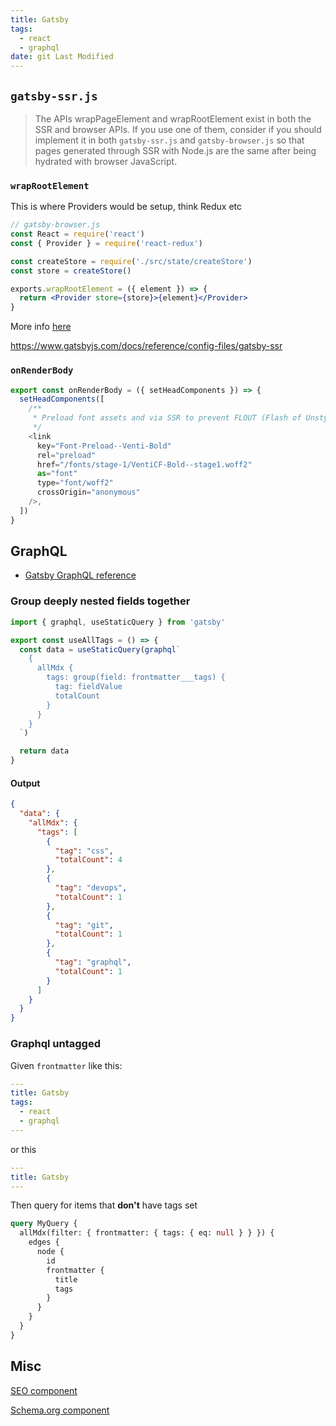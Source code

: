 ```yaml
---
title: Gatsby
tags:
  - react
  - graphql
date: git Last Modified
---
```


## `gatsby-ssr.js`

> The APIs wrapPageElement and wrapRootElement exist in both the SSR and browser APIs. If you use one of them, consider if you should implement it in both `gatsby-ssr.js` and `gatsby-browser.js` so that pages generated through SSR with Node.js are the same after being hydrated with browser JavaScript.

### `wrapRootElement`

This is where Providers would be setup, think Redux etc

```jsx
// gatsby-browser.js
const React = require('react')
const { Provider } = require('react-redux')

const createStore = require('./src/state/createStore')
const store = createStore()

exports.wrapRootElement = ({ element }) => {
  return <Provider store={store}>{element}</Provider>
}
```

More info [here](https://www.gatsbyjs.org/docs/browser-apis/#wrapRootElement)

https://www.gatsbyjs.com/docs/reference/config-files/gatsby-ssr

### `onRenderBody`

```js
export const onRenderBody = ({ setHeadComponents }) => {
  setHeadComponents([
    /**
     * Preload font assets and via SSR to prevent FLOUT (Flash of Unstyled Text)
     */
    <link
      key="Font-Preload--Venti-Bold"
      rel="preload"
      href="/fonts/stage-1/VentiCF-Bold--stage1.woff2"
      as="font"
      type="font/woff2"
      crossOrigin="anonymous"
    />,
  ])
}
```

## GraphQL

- [Gatsby GraphQL reference](https://www.gatsbyjs.org/docs/graphql-reference)

### Group deeply nested fields together

```js
import { graphql, useStaticQuery } from 'gatsby'

export const useAllTags = () => {
  const data = useStaticQuery(graphql`
    {
      allMdx {
        tags: group(field: frontmatter___tags) {
          tag: fieldValue
          totalCount
        }
      }
    }
  `)

  return data
}
```

#### Output

```json
{
  "data": {
    "allMdx": {
      "tags": [
        {
          "tag": "css",
          "totalCount": 4
        },
        {
          "tag": "devops",
          "totalCount": 1
        },
        {
          "tag": "git",
          "totalCount": 1
        },
        {
          "tag": "graphql",
          "totalCount": 1
        }
      ]
    }
  }
}
```

### Graphql untagged

Given `frontmatter` like this:

```yaml
---
title: Gatsby
tags:
  - react
  - graphql
---
```

or this

```yaml
---
title: Gatsby
---
```

Then query for items that **don't** have tags set

```graphql
query MyQuery {
  allMdx(filter: { frontmatter: { tags: { eq: null } } }) {
    edges {
      node {
        id
        frontmatter {
          title
          tags
        }
      }
    }
  }
}
```

## Misc

[SEO component](https://github.com/jlengstorf/gatsby-theme-jason-blog/blob/58e67d9e5c1691654185ebdffdc6f01ac7cbb791/src/components/SEO/SEO.js)

[Schema.org component](https://github.com/jlengstorf/gatsby-theme-jason-blog/blob/58e67d9e5c1691654185ebdffdc6f01ac7cbb791/src/components/SEO/SchemaOrg.js)
